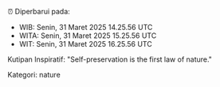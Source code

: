 ⏰ Diperbarui pada:
- WIB: Senin, 31 Maret 2025 14.25.56 UTC
- WITA: Senin, 31 Maret 2025 15.25.56 UTC
- WIT: Senin, 31 Maret 2025 16.25.56 UTC

Kutipan Inspiratif:
"Self-preservation is the first law of nature."


Kategori: nature

